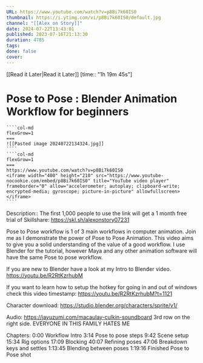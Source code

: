 ```yaml
---
URL: https://www.youtube.com/watch?v=p8Bi7k60IS0
thumbnail: https://i.ytimg.com/vi/p8Bi7k60IS0/default.jpg
channel: "[[Alex on Story]]"
date: 2024-07-22T13:43:01
published: 2023-07-16T21:13:30
duration: 4785
tags: 
done: false
cover: 
---
```

[[Read it Later|Read it Later]] [time:: "1h 19m 45s"]
# Pose to Pose : Blender Animation Workflow for beginners
`````col
````col-md
flexGrow=1
===
![[Pasted image 20240722134324.jpg]]
````
````col-md
flexGrow=1
===
https://www.youtube.com/watch?v=p8Bi7k60IS0
<iframe width="400" height="210" src="https://www.youtube-nocookie.com/embed/p8Bi7k60IS0" title="YouTube video player" frameborder="0" allow="accelerometer; autoplay; clipboard-write; encrypted-media; gyroscope; picture-in-picture" allowfullscreen></iframe>
````
`````
Description:: The first 1,000 people to use the link will get a 1 month free trial of Skillshare: https://skl.sh/alexonstory07231

Pose to Pose workflow is 1 of 3 main workflows in computer animation. Join me as I demonstrate the power of Pose to Pose Animation. This video aims to give you a solid understanding of the value of a good workflow. I use Blender for the tutorial, however Maya and any other animation software will have the same Pose to pose workflow.

If you are new to Blender have a look at my Intro to Blender video. https://youtu.be/R2RtKzrhubM

If you want to learn how to setup the hotkey for going in and out of windows check this video timestamp: https://youtu.be/R2RtKzrhubM?t=1121

Character download: https://studio.blender.org/characters/sprite/v1/

Audio: https://jayuzumi.com/macaulay-culkin-soundboard
3rd row on the right side. EVERYONE IN THIS FAMILY HATES ME

Chapters:
0:00 Workflow Intro
3:14 Pose to pose steps
9:42 Scene setup
15:34 Rig options
17:09 Blocking
40:07 Refining poses
47:06 Breakdown keys and settles
1:13:45 Blending between poses
1:19:16 Finished Pose to Pose shot

